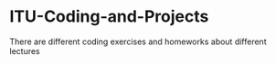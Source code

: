 # ITU-Coding-and-Projects
There are different coding exercises and homeworks about different lectures
